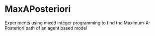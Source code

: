 # MaxAPosteriori
Experiments using mixed integer programming to find the Maximum-A-Posteriori path of an agent based model
